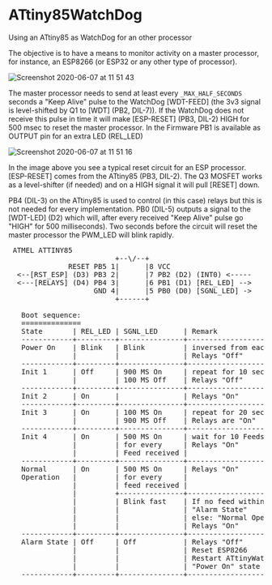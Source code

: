 # ATtiny85WatchDog
Using an ATtiny85 as WatchDog for an other processor

The objective is to have a means to monitor activity on a master processor, for instance, an ESP8266 (or ESP32 or any
other type of processor).

![Screenshot 2020-06-07 at 11 51 43](https://user-images.githubusercontent.com/5585427/83965751-557d2300-a8b6-11ea-8b43-abaa05e172a1.png)

The master processor needs to send at least every `_MAX_HALF_SECONDS` seconds a "Keep Alive" pulse to the WatchDog 
[WDT-FEED] (the 3v3 signal is level-shifted by Q1 to [WDT] (PB2, DIL-7)). If the WatchDog does not receive this 
pulse in time it will make [ESP-RESET] (PB3, DIL-2) HIGH for 500 msec to reset the master processor. In the Firmware PB1 is available as OUTPUT pin for an extra LED (REL_LED)

![Screenshot 2020-06-07 at 11 51 16](https://user-images.githubusercontent.com/5585427/83965792-84939480-a8b6-11ea-80fe-8f711a88e029.png)

In the image above you see a typical reset circuit for an ESP processor. [ESP-RESET] comes from the ATtiny85 (PB3, DIL-2). 
The Q3 MOSFET works as a level-shifter (if needed) and on a HIGH signal it will pull [RESET] down.

PB4 (DIL-3) on the ATtiny85 is used to control (in this case) relays but this is not needed for every implementation. 
PB0 (DIL-5) outputs a signal to the [WDT-LED] (D2) which will, after every received "Keep Alive" pulse go "HIGH" for 
500 milliseconds). Two seconds before the circuit will reset the master processor the PWM_LED will blink rapidly.

<pre>
 ATMEL ATTINY85
                         +--\/--+
              RESET PB5 1|      |8 VCC
  <--[RST_ESP] (D3) PB3 2|      |7 PB2 (D2) (INT0) <-----
  <---[RELAYS] (D4) PB4 3|      |6 PB1 (D1) [REL_LED] -->
                    GND 4|      |5 PB0 (D0) [SGNL_LED] -> 
                         +------+
 
   Boot sequence:
   ==============
   State       | REL_LED | SGNL_LED      | Remark
   ------------+---------+---------------+------------------------------------
   Power On    | Blink   | Blink         | inversed from each other
               |         |               | Relays "Off"
   ------------+---------+---------------+------------------------------------
   Init 1      | Off     | 900 MS On     | repeat for 10 seconds
               |         | 100 MS Off    | Relays "Off"
   ------------+---------+---------------+------------------------------------
   Init 2      | On      |               | Relays "On"          
   ------------+---------+---------------+------------------------------------
   Init 3      | On      | 100 MS On     | repeat for 20 seconds 
               |         | 900 MS Off    | Relays are "On" 
   ------------+---------+---------------+------------------------------------
   Init 4      | On      | 500 MS On     | wait for 10 Feeds to pass
               |         | for every     | Relays "On" 
               |         | Feed received | 
   ------------+---------+---------------+------------------------------------
   Normal      | On      | 500 MS On     | Relays "On"  
   Operation   |         | for every     | 
               |         | feed received | 
               |         +---------------+------------------------------------
               |         | Blink fast    | If no feed within 2 seconds: 
               |         |               | "Alarm State" 
               |         |               | else: "Normal Operation"
               |         |               | Relays "On"
   ------------+---------+---------------+------------------------------------
   Alarm State | Off     | Off           | Relays "Off"
               |         |               | Reset ESP8266
               |         |               | Restart ATtinyWatchDog to 
               |         |               | "Power On" state
   ------------+---------+---------------+------------------------------------
</pre>  

